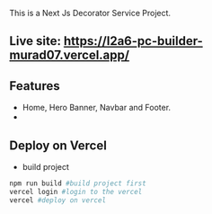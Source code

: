 This is a Next Js Decorator Service Project.

## Live site: https://l2a6-pc-builder-murad07.vercel.app/

## Features

- Home, Hero Banner, Navbar and Footer.
-

## Deploy on Vercel

- build project

```bash
npm run build #build project first
vercel login #login to the vercel
vercel #deploy on vercel
```

